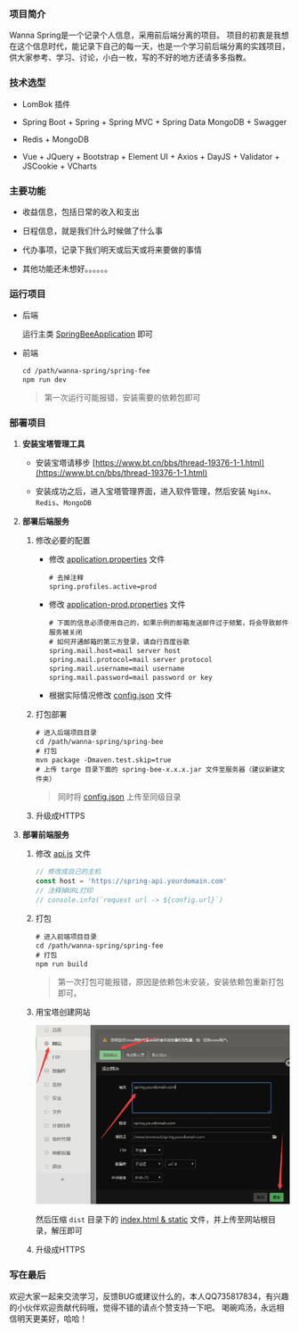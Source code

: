 ### 项目简介

Wanna Spring是一个记录个人信息，采用前后端分离的项目。
项目的初衷是我想在这个信息时代，能记录下自己的每一天，也是一个学习前后端分离的实践项目，供大家参考、学习、讨论，小白一枚，写的不好的地方还请多多指教。

### 技术选型

- LomBok 插件

- Spring Boot + Spring + Spring MVC + Spring Data MongoDB + Swagger

- Redis + MongoDB

- Vue + JQuery + Bootstrap + Element UI + Axios + DayJS + Validator + JSCookie + VCharts

### 主要功能

- 收益信息，包括日常的收入和支出

- 日程信息，就是我们什么时候做了什么事

- 代办事项，记录下我们明天或后天或将来要做的事情

- 其他功能还未想好。。。。。。

### 运行项目

- 后端

    运行主类 [SpringBeeApplication](spring-bee/src/main/java/org/code4everything/springbee/SpringBeeApplication.java) 即可
    
- 前端

    ``` shell
    cd /path/wanna-spring/spring-fee
    npm run dev
    ```
    
    > 第一次运行可能报错，安装需要的依赖包即可

### 部署项目

1. **安装宝塔管理工具**

    - 安装宝塔请移步 [https://www.bt.cn/bbs/thread-19376-1-1.html](https://www.bt.cn/bbs/thread-19376-1-1.html)
    
    - 安装成功之后，进入宝塔管理界面，进入软件管理，然后安装 `Nginx`、`Redis`、`MongoDB`

2. **部署后端服务**

    1. 修改必要的配置

        - 修改 [application.properties](spring-bee/src/main/resources/application.properties) 文件
            
            ``` properties
            # 去掉注释
            spring.profiles.active=prod
            ```  
        - 修改 [application-prod.properties](spring-bee/src/main/resources/application-prod.properties) 文件
        
             ``` properties
             # 下面的信息必须使用自己的，如果示例的邮箱发送邮件过于频繁，将会导致邮件服务被关闭
             # 如何开通邮箱的第三方登录，请自行百度谷歌
             spring.mail.host=mail server host
             spring.mail.protocol=mail server protocol
             spring.mail.username=mail username
             spring.mail.password=mail password or key
             ```    
        - 根据实际情况修改 [config.json](spring-bee/config.json) 文件
        
    2. 打包部署

        ``` shell
        # 进入后端项目目录
        cd /path/wanna-spring/spring-bee
        # 打包
        mvn package -Dmaven.test.skip=true
        # 上传 targe 目录下面的 spring-bee-x.x.x.jar 文件至服务器（建议新建文件夹）
        ```
        
        > 同时将 [config.json](spring-bee/config.json) 上传至同级目录
        
    3. 升级成HTTPS

3. **部署前端服务**
    
    1. 修改 [api.js](spring-fee/src/api/api.js) 文件
    
        ``` javascript
        // 修改成自己的主机
        const host = 'https://spring-api.yourdomain.com'
        // 注释掉URL打印
        // console.info(`request url -> ${config.url}`)
        ```
    2. 打包
    
        ``` shell
        # 进入前端项目目录
        cd /path/wanna-spring/spring-fee
        # 打包
        npm run build
        ```
        > 第一次打包可能报错，原因是依赖包未安装，安装依赖包重新打包即可。
        
    3. 用宝塔创建网站
    
        ![create_website](images/create_website_for_bt.png)
        
        然后压缩 `dist` 目录下的 [index.html & static](spring-fee/dist) 文件，并上传至网站根目录，解压即可
        
    4. 升级成HTTPS
    
### 写在最后

欢迎大家一起来交流学习，反馈BUG或建议什么的，本人QQ735817834，有兴趣的小伙伴欢迎贡献代码哦，觉得不错的请点个赞支持一下吧。
喝碗鸡汤，永远相信明天更美好，哈哈！
